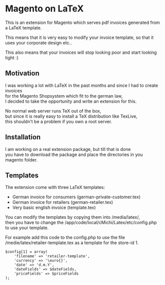 # Magento on LaTeX

This is an extension for Magento which serves pdf invoices generated from a LaTeX template. 

This means that it is very easy to modify your invoice template, so that it uses your corporate design etc..

This also means that your invoices will stop looking poor and start looking tight :)

  

## Motivation

I was working a lot with LaTeX in the past months and since I had to create invoices  
for the Magento Shopsystem which fit to the german law,  
I decided to take the opportunity and write an extension for this.

No normal web server runs TeX out of the box,  
but since it is really easy to install a TeX distribution like TexLive,  
this shouldn't be a problem if you own a root server.



## Installation

I am working on a real extension package, but till that is done  
you have to download the package and place the directories in you magento folder.



## Templates

The extension come with three LaTeX templates: 

* German invoice for consumers (german-private-customer.tex)
* German invoice for retailers (german-retailer.tex)
* Very basic english invoice  (template.tex)

You can modify the templates by copying them into /media/latex/,  
then you have to change the /app/code/local/cMichi/Latex/etc/config.php to use your template.

For example add this code to the config.php to use 
the file /medie/latex/retailer-template.tex as a template for the store-id 1.

	$config[1] = array(
		'filename' => 'retailer-template',
		'currency' => '\euro{}',
		'date' => 'd.m.Y',
		'dateFields' => $dateFields,
		'priceFields' => $priceFields			
	);




